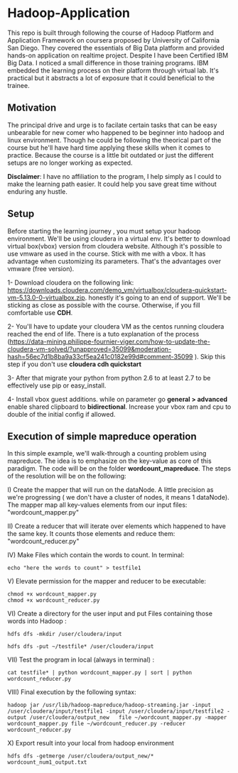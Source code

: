 # Hadoop-Application

This repo is built through following the course of Hadoop Platform and Application Framework on coursera proposed by University of California San Diego. They covered the essentials of Big Data platform and provided hands-on application on realtime project. Despite I have been Certified IBM Big Data. I noticed a small difference in those training programs. IBM embedded the learning process on their platform through virtual lab. It's practical but it abstracts a lot of exposure that it could beneficial to the trainee.
## Motivation
The principal drive and urge is to facilate certain tasks that can be easy unbearable for new comer who happened to be beginner into hadoop and linux environment. Though he could be following the theorical part of the course but he'll have hard time applying these skills when it comes to practice.
Because the course is a little bit outdated or just the different setups are no longer working as expected.

**Disclaimer**: I have no affiliation to the program, I help simply as I could to make the learning path easier. It could help you save great time without enduring any hustle.

## Setup
Before starting the learning journey , you must setup your hadoop environment. We'll be using cloudera in a virtual env. It's better to download virtual box(vbox) version from cloudera website. Although it's possible to use vmware as used in the course. Stick with me with a vbox. It has advantage when customizing its parameters. That's the advantages over vmware (free version).

1- Download cloudera on the following link: https://downloads.cloudera.com/demo_vm/virtualbox/cloudera-quickstart-vm-5.13.0-0-virtualbox.zip. honestly it's going to an end  of support. We'll be sticking as close as possible with the course. Otherwise, if you fill comfortable use **CDH**.

2- You'll have to update your cloudera VM as the centos running cloudera reached the end of life. There is a tuto explanation of the process (https://data-mining.philippe-fournier-viger.com/how-to-update-the-cloudera-vm-solved/?unapproved=35099&moderation-hash=56ec7d1b8ba9a33cf5ea241c0182e99d#comment-35099 ). Skip this step if you don't use **cloudera cdh quickstart**

3- After that migrate your python from python 2.6 to at least 2.7 to be effectively use pip or easy_install.

4- Install vbox guest additions. while on parameter go **general > advanced** enable shared clipboard to **bidirectional**. Increase your vbox ram and cpu to double of the initial config if allowed.

## Execution of simple mapreduce operation
 In this simple example, we'll walk-through a counting problem using mapreduce. The idea is to emphasize on the key-value as core of this paradigm. The code will be on the folder **wordcount_mapreduce**. The steps of the resolution will be on the following:
 
 I) Create the mapper that will run on the dataNode. A little precision as we're progressing ( we don't have a cluster of nodes, it means 1 dataNode). The mapper map all key-values elements from our input files: "wordcount_mapper.py"
 
 II) Create a reducer that will iterate over elements which happened to have the same key. It counts those elements and reduce them: "wordcount_reducer.py"
 
 IV) Make Files which contain the words to count. In terminal: 
 
    echo "here the words to count" > testfile1
 
 V) Elevate permission for the mapper and reducer to be executable: 
 
    chmod +x wordcount_mapper.py
    chmod +x wordcount_reducer.py
 
 VI) Create a directory for the user input and put Files containing those words into  Hadoop : 
 
    hdfs dfs -mkdir /user/cloudera/input
  
    hdfs dfs -put ~/testfile* /user/cloudera/input
 VII) Test the program in local (always in terminal) : 
 
    cat testfile* | python wordcount_mapper.py | sort | python wordcount_reducer.py
 
 VIII) Final execution by the following syntax:
 
    hadoop jar /usr/lib/hadoop-mapreduce/hadoop-streaming.jar -input /user/cloudera/input/testfile1 -input /user/cloudera/input/testfile2 -output /user/cloudera/output_new   file ~/wordcount_mapper.py -mapper wordcount_mapper.py file ~/wordcount_reducer.py -reducer wordcount_reducer.py
    
 X) Export result into your local from hadoop environment
 
    hdfs dfs -getmerge /user/cloudera/output_new/*  wordcount_num1_output.txt
